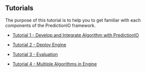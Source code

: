## Tutorials

The purpose of this tutorial is to help you to get familiar with each components of the PredictionIO framework.

* [Tutorial 1 - Develop and Integrate Algorithm with PredictionIO
](tutorial1-develop.md)

* [Tutorial 2 - Deploy Engine
](tutorial2-deploy.md)

* [Tutorial 3 - Evaluation](tutorial3-evaluation.md)

* [Tutorial 4 - Multiple Algorithms in Engine](tutorial4-multialgo.md)
